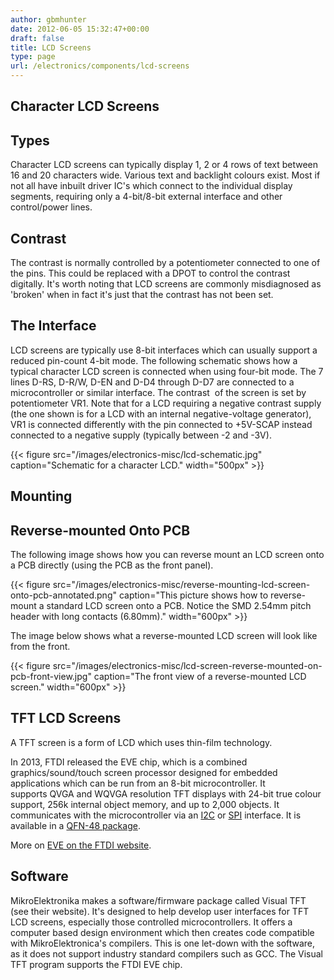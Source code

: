 ```yaml
---
author: gbmhunter
date: 2012-06-05 15:32:47+00:00
draft: false
title: LCD Screens
type: page
url: /electronics/components/lcd-screens
---
```


## Character LCD Screens

## Types

Character LCD screens can typically display 1, 2 or 4 rows of text between 16 and 20 characters wide. Various text and backlight colours exist. Most if not all have inbuilt driver IC's which connect to the individual display segments, requiring only a 4-bit/8-bit external interface and other control/power lines.

## Contrast

The contrast is normally controlled by a potentiometer connected to one of the pins. This could be replaced with a DPOT to control the contrast digitally. It's worth noting that LCD screens are commonly misdiagnosed as 'broken' when in fact it's just that the contrast has not been set.

## The Interface

LCD screens are typically use 8-bit interfaces which can usually support a reduced pin-count 4-bit mode. The following schematic shows how a typical character LCD screen is connected when using four-bit mode. The 7 lines D-RS, D-R/W, D-EN and D-D4 through D-D7 are connected to a microcontroller or similar interface. The contrast  of the screen is set by potentiometer VR1. Note that for a LCD requiring a negative contrast supply (the one shown is for a LCD with an internal negative-voltage generator), VR1 is connected differently with the pin connected to +5V-SCAP instead connected to a negative supply (typically between -2 and -3V).

{{< figure src="/images/electronics-misc/lcd-schematic.jpg" caption="Schematic for a character LCD."  width="500px" >}}

## Mounting

## Reverse-mounted Onto PCB

The following image shows how you can reverse mount an LCD screen onto a PCB directly (using the PCB as the front panel).

{{< figure src="/images/electronics-misc/reverse-mounting-lcd-screen-onto-pcb-annotated.png" caption="This picture shows how to reverse-mount a standard LCD screen onto a PCB. Notice the SMD 2.54mm pitch header with long contacts (6.80mm)."  width="600px" >}}

The image below shows what a reverse-mounted LCD screen will look like from the front.

{{< figure src="/images/electronics-misc/lcd-screen-reverse-mounted-on-pcb-front-view.jpg" caption="The front view of a reverse-mounted LCD screen."  width="600px" >}}

## TFT LCD Screens

A TFT screen is a form of LCD which uses thin-film technology.

In 2013, FTDI released the EVE chip, which is a combined graphics/sound/touch screen processor designed for embedded applications which can be run from an 8-bit microcontroller. It supports QVGA and WQVGA resolution TFT displays with 24-bit true colour support, 256k internal object memory, and up to 2,000 objects. It communicates with the microcontroller via an [I2C](/electronics/circuit-design/communication-protocols/i2c-protocol) or [SPI](/electronics/circuit-design/communication-protocols/spi-protocol) interface. It is available in a [QFN-48 package](/electronics/circuit-design/component-packages#qfn).

More on [EVE on the FTDI website](http://www.ftdichip.com/EVE.htm).

## Software

MikroElektronika makes a software/firmware package called Visual TFT (see their website). It's designed to help develop user interfaces for TFT LCD screens, especially those controlled microcontrollers. It offers a computer based design environment which then creates code compatible with MikroElektronica's compilers. This is one let-down with the software, as it does not support industry standard compilers such as GCC. The Visual TFT program supports the FTDI EVE chip.
